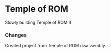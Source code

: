 Temple of ROM
==========

Slowly building Temple of ROM II


### Changes

Created project from Temple of ROM disassembly.

